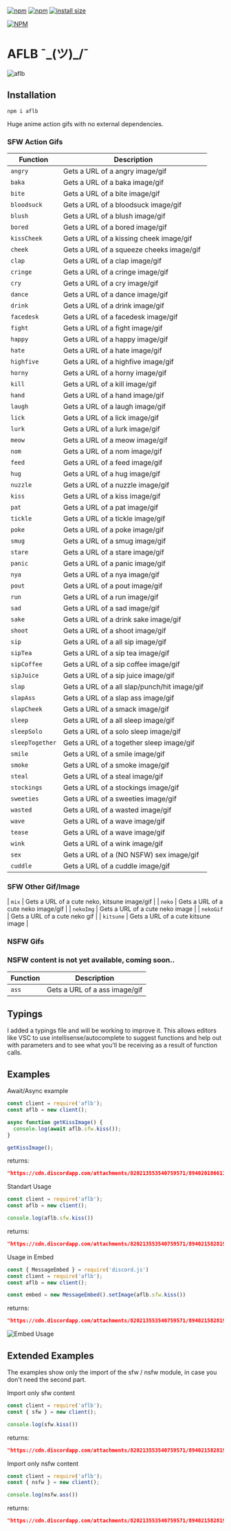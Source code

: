[![npm](https://img.shields.io/npm/v/aflb.svg)](https://www.npmjs.com/package/aflb)
[![npm](https://img.shields.io/npm/dt/aflb.svg?maxAge=3600)](https://www.npmjs.com/package/aflb)
[![install size](https://packagephobia.now.sh/badge?p=aflb)](https://packagephobia.now.sh/result?p=aflb)


[![NPM](https://nodei.co/npm/aflb.png?downloads=true&downloadRank=true&stars=true)](https://nodei.co/npm/aflb/)

# AFLB ¯\_(ツ)_/¯

![aflb](https://cdn.discordapp.com/attachments/814183405901053992/894023623990468618/aflb_banner.png)

## Installation
```
npm i aflb
```
Huge anime action gifs with no external dependencies.

### SFW Action Gifs

| Function | Description |
| -------- | ----------- |
| `angry` | Gets a URL of a angry image/gif |
| `baka` | Gets a URL of a baka image/gif |
| `bite` | Gets a URL of a bite image/gif |
| `bloodsuck` | Gets a URL of a bloodsuck image/gif |
| `blush` | Gets a URL of a blush image/gif |
| `bored` | Gets a URL of a bored image/gif |
| `kissCheek` | Gets a URL of a kissing cheek image/gif |
| `cheek` | Gets a URL of a squeeze cheeks image/gif |
| `clap` | Gets a URL of a clap image/gif |
| `cringe` | Gets a URL of a cringe image/gif |
| `cry` | Gets a URL of a cry image/gif |
| `dance` | Gets a URL of a dance image/gif |
| `drink` | Gets a URL of a drink image/gif |
| `facedesk` | Gets a URL of a facedesk image/gif |
| `fight` | Gets a URL of a fight image/gif |
| `happy` | Gets a URL of a happy image/gif |
| `hate` | Gets a URL of a hate image/gif |
| `highfive` | Gets a URL of a highfive image/gif |
| `horny` | Gets a URL of a horny image/gif |
| `kill` | Gets a URL of a kill image/gif |
| `hand` | Gets a URL of a hand image/gif |
| `laugh` | Gets a URL of a laugh image/gif |
| `lick` | Gets a URL of a lick image/gif |
| `lurk` | Gets a URL of a lurk image/gif |
| `meow` | Gets a URL of a meow image/gif |
| `nom` | Gets a URL of a nom image/gif |
| `feed` | Gets a URL of a feed image/gif |
| `hug` | Gets a URL of a hug image/gif |
| `nuzzle` | Gets a URL of a nuzzle image/gif |
| `kiss` | Gets a URL of a kiss image/gif |
| `pat` | Gets a URL of a pat image/gif |
| `tickle` | Gets a URL of a tickle image/gif |
| `poke` | Gets a URL of a poke image/gif |
| `smug` | Gets a URL of a smug image/gif |
| `stare` | Gets a URL of a stare image/gif |
| `panic` | Gets a URL of a panic image/gif |
| `nya` | Gets a URL of a nya image/gif |
| `pout` | Gets a URL of a pout image/gif |
| `run` | Gets a URL of a run image/gif |
| `sad` | Gets a URL of a sad image/gif |
| `sake` | Gets a URL of a drink sake image/gif |
| `shoot` | Gets a URL of a shoot image/gif |
| `sip` | Gets a URL of a all sip image/gif |
| `sipTea` | Gets a URL of a sip tea image/gif |
| `sipCoffee` | Gets a URL of a sip coffee image/gif |
| `sipJuice` | Gets a URL of a sip juice image/gif |
| `slap` | Gets a URL of a all slap/punch/hit image/gif |
| `slapAss` | Gets a URL of a slap ass image/gif |
| `slapCheek` | Gets a URL of a smack image/gif |
| `sleep` | Gets a URL of a all sleep image/gif |
| `sleepSolo` | Gets a URL of a solo sleep image/gif |
| `sleepTogether` | Gets a URL of a together sleep image/gif |
| `smile` | Gets a URL of a smile image/gif |
| `smoke` | Gets a URL of a smoke image/gif |
| `steal` | Gets a URL of a steal image/gif |
| `stockings` | Gets a URL of a stockings image/gif |
| `sweeties` | Gets a URL of a sweeties image/gif |
| `wasted` | Gets a URL of a wasted image/gif |
| `wave` | Gets a URL of a wave image/gif |
| `tease` | Gets a URL of a wave image/gif |
| `wink` | Gets a URL of a wink image/gif |
| `sex` | Gets a URL of a (NO NSFW) sex image/gif |
| `cuddle` | Gets a URL of a cuddle image/gif |

### SFW Other Gif/Image

| `mix` | Gets a URL of a cute neko, kitsune image/gif |
| `neko` | Gets a URL of a cute neko image/gif |
| `nekoImg` | Gets a URL of a cute neko image |
| `nekoGif` | Gets a URL of a cute neko gif |
| `kitsune` | Gets a URL of a cute kitsune image |

### NSFW Gifs

### NSFW content is not yet available, coming soon..

| Function | Description |
| -------- | ----------- |
| `ass` | Gets a URL of a ass image/gif |

## Typings

I added a typings file and will be working to improve it. This allows editors like VSC to use intellisense/autocomplete to suggest functions and help out with parameters and to see what you'll be receiving as a result of function calls.


## Examples

Await/Async example
```js
const client = require('aflb');
const aflb = new client();

async function getKissImage() {
  console.log(await aflb.sfw.kiss());
}

getKissImage();
```
returns:
```json
"https://cdn.discordapp.com/attachments/820213553540759571/894020186611548230/kiss_01.gif"
```

Standart Usage
```js
const client = require('aflb');
const aflb = new client();

console.log(aflb.sfw.kiss())

```
returns:
```json
"https://cdn.discordapp.com/attachments/820213553540759571/894021582819835904/kiss_02.gif"
```

Usage in Embed
```js
const { MessageEmbed } = require('discord.js')
const client = require('aflb');
const aflb = new client();

const embed = new MessageEmbed().setImage(aflb.sfw.kiss())
```
returns:
```json
"https://cdn.discordapp.com/attachments/820213553540759571/894021582819835904/kiss_02.gif"
```
![Embed Usage](https://cdn.discordapp.com/attachments/820213553540759571/894023119101120572/embed_usage.png)


## Extended Examples

The examples show only the import of the sfw / nsfw module, in case you don't need the second part.

Import only sfw content
```js
const client = require('aflb');
const { sfw } = new client();

console.log(sfw.kiss())

```
returns:
```json
"https://cdn.discordapp.com/attachments/820213553540759571/894021582819835904/kiss_02.gif"
```

Import only nsfw content
```js
const client = require('aflb');
const { nsfw } = new client();

console.log(nsfw.ass())

```
returns:
```json
"https://cdn.discordapp.com/attachments/820213553540759571/894021582819835904/mega-nsfw.gif"
```
